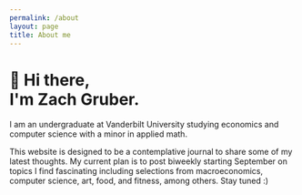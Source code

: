 ```yaml
---
permalink: /about
layout: page
title: About me
---
```


# **👋 Hi there,**<br/>**I'm Zach Gruber.**

I am an undergraduate at Vanderbilt University studying economics and computer science with a minor in applied math. 

This website is designed to be a contemplative journal to share some of my latest thoughts. My current plan is to post biweekly starting September on topics I find fascinating including selections from macroeconomics, computer science, art, food, and fitness, among others. Stay tuned :)
